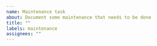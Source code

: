 ```yaml
---
name: Maintenance task
about: Document some maintenance that needs to be done
title: ""
labels: maintenance
assignees: ""
---
```


